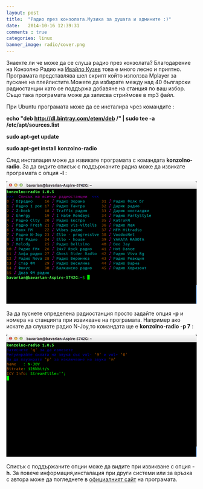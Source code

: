 ```yaml
---
layout: post
title:  "Радио през конзолата.Музика за душата и админите :)"
date:   2014-10-16 12:39:31
comments : true
categories: linux
banner_image: radio/cover.png
---
```


Знаехте ли че може да се слуша радио през конзолата?
Благодарение на Конзолно Радио на [Ивайло Кузев](https://plus.google.com/u/0/+IvayloKuzev/posts) това е много лесно и приятно.
Програмата представлява шел скрипт който използва Mplayer за пускане на плейлистите.Можете да избирате между над 40 български радиостанции като се поддържа добавяне на станция по ваш избор.
Също така програмата може да записва стриймове в mp3 файл.

При Ubuntu програмата може да се инсталира чрез командите :

**echo "deb http://dl.bintray.com/etem/deb /" | sudo tee -a /etc/apt/sources.list**

**sudo apt-get update**

**sudo apt-get install konzolno-radio**


След инсталация може да извикате програмата с командата **konzolno-radio**.
За да видите списък с поддържаните радиа може да извикате програмата с опция **-l** : 

![radio1](https://github.com/etem/etem.github.io/raw/master/assets/images/radio/radio1.png)


За да пуснете определена радиостанция просто задайте опция **-p** и номера на станцията при извикване на програмата.
Например ако искате да слушате радио N-Joy,то командата ще е **konzolno-radio -p 7** :

![radio2](https://github.com/etem/etem.github.io/raw/master/assets/images/radio/radio2.png)


Списък с поддържаните опции може да видите при извикване с опция **-h**.
За повече информация,инсталация при други системи или за връзка с автора може да погледнете в [oфициалният сайт](http://ivoarch.github.io/konzolno-radio/) на програмата.